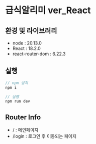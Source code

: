 # 급식알리미 ver_React

## 환경 및 라이브러리

- node : 20.13.0
- React : 18.2.0
- react-router-dom : 6.22.3

## 실행

```javascript
// npm 설치
npm i

// 실행
npm run dev
```

## Router Info

- / : 메인페이지
- /login : 로그인 후 이동되는 페이지
